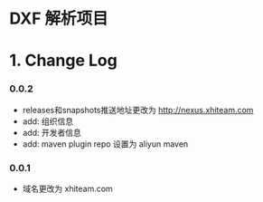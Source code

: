 # DXF 解析项目



# 1. Change Log

### 0.0.2

- releases和snapshots推送地址更改为 http://nexus.xhiteam.com
- add: 组织信息
- add: 开发者信息
- add: maven plugin repo 设置为 aliyun maven

### 0.0.1

- 域名更改为 xhiteam.com






